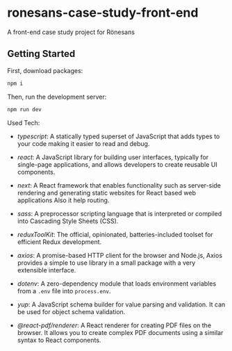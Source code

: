 # ronesans-case-study-front-end

A front-end case study project for Rönesans

## Getting Started

First, download packages:

```bash
npm i
```

Then, run the development server:

```bash
npm run dev
```

Used Tech:

- _typescript_: A statically typed superset of JavaScript that adds types to your code making it easier to read and debug.

- _react_: A JavaScript library for building user interfaces, typically for single-page applications, and allows developers to create reusable UI components.

- _next_: A React framework that enables functionality such as server-side rendering and generating static websites for React based web applications Also it help routing.

- _sass_: A preprocessor scripting language that is interpreted or compiled into Cascading Style Sheets (CSS).

- _reduxToolKit_: The official, opinionated, batteries-included toolset for efficient Redux development.

- _axios_: A promise-based HTTP client for the browser and Node.js, Axios provides a simple to use library in a small package with a very extensible interface.

- _dotenv_: A zero-dependency module that loads environment variables from a `.env` file into `process.env`.

- _yup_: A JavaScript schema builder for value parsing and validation. It can be used for object schema validation.

- _@react-pdf/renderer_: A React renderer for creating PDF files on the browser. It allows you to create complex PDF documents using a similar syntax to React components.
